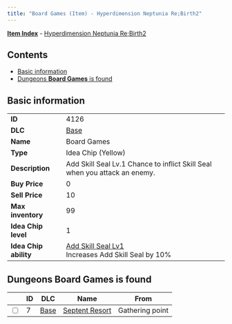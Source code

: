 ```yaml
---
title: "Board Games (Item) - Hyperdimension Neptunia Re;Birth2"
---
```


[**Item Index**](/neptunia/rb2/item/index.html) - [Hyperdimension Neptunia Re;Birth2](/neptunia/rb2)

## Contents

- [Basic information](#basic-information)
- [Dungeons **Board Games** is found](#dungeons-board-games-is-found)

## Basic information

|   |   |
| -- | -- |
| **ID** | 4126 |
| **DLC** | [Base](/neptunia/rb2/dlc/0-base.html) |
| **Name** | Board Games |
| **Type** | Idea Chip (Yellow) |
| **Description** | Add Skill Seal Lv.1 Chance to inflict Skill Seal when you attack an enemy. |
| **Buy Price** | 0 |
| **Sell Price** | 10 |
| **Max inventory** | 99 |
| **Idea Chip level** | 1 |
| **Idea Chip ability** | [Add Skill Seal Lv1](/neptunia/rb2/ability/0-9525-add-skill-seal-lv1.html)<br />Increases Add Skill Seal by 10% |

## Dungeons **Board Games** is found

|    | ID | DLC | Name | From |
| -- | -- | --- | ---- | ---- |
| <input type="checkbox" id="rb2-dungeon-0-7" class="trackbox" /> | 7 | [Base](/neptunia/rb2/dlc/0-base.html) | [Septent Resort](/neptunia/rb2/dungeon/0-7-septent-resort.html) | Gathering point |